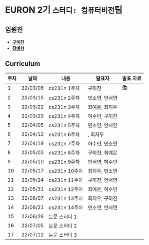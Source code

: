 # EURON 2기 `스터디: 컴퓨터비전`팀

## 임원진
- **[구미진](https://github.com/mijinkoo)**
- **[장예서](https://github.com/yesyeseo)**


## Curriculum

| 주차 | 날짜 | 내용 | 발표자 | 발표 자료|
|---|---|---|---|---|
|1|22/03/08|cs231n 1주차|구미진|[📚](CV_week1.pdf)|
|2|22/03/15|cs231n 2주차|민소연, 안서연||
|3|22/03/22|cs231n 3주차|최예은, 최지우||
|4|22/03/29|cs231n 4주차|하수민, 구미진||
|5|22/04/05|cs231n 5주차|민소연, 안서연||
|6|22/04/12|cs231n 6주차|, 최지우||
|7|22/04/19|cs231n 7주차|하수민, 민소연||
|8|22/05/03|cs231n 8주차|구미진, 최예은||
|9|22/05/10|cs231n 9주차|안서연, 하수민||
|10|22/05/17|cs231n 10주차|최지우, 민소연||
|11|22/05/24|cs231n 11주차|구미진, 안서연||
|12|22/05/31|cs231n 12주차|최예은, 하수민||
|13|22/06/07|cs231n 13주차|최지우, 구미진||
|14|22/06/21|cs231n 14주차|민소연, 안서연||
|15|22/06/28|논문 스터디 1| | |
|16|22/07/05|논문 스터디 2| | |
|17|22/07/12|논문 스터디 3| | |
